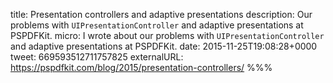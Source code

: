 title: Presentation controllers and adaptive presentations
description: Our problems with `UIPresentationController` and adaptive presentations at PSPDFKit.
micro: I wrote about our problems with `UIPresentationController` and adaptive presentations at PSPDFKit.
date: 2015-11-25T19:08:28+0000
tweet: 669593512711757825
externalURL: https://pspdfkit.com/blog/2015/presentation-controllers/
%%%
